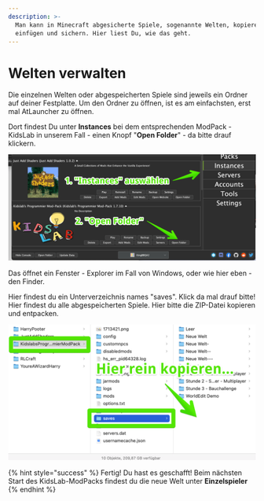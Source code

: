 ```yaml
---
description: >-
  Man kann in Minecraft abgesicherte Spiele, sogenannte Welten, kopieren,
  einfügen und sichern. Hier liest Du, wie das geht.
---
```


# Welten verwalten

Die einzelnen Welten oder abgespeicherten Spiele sind jeweils ein Ordner auf deiner Festplatte. Um den Ordner zu öffnen, ist es am einfachsten, erst mal AtLauncher zu öffnen.

Dort findest Du unter **Instances** bei dem entsprechenden ModPack - KidsLab in unserem Fall - einen Knopf "**Open Folder**" - da bitte drauf klickern.

![](../../.gitbook/assets/minecraft-welten-1.png)

Das öffnet ein Fenster - Explorer im Fall von Windows, oder wie hier eben - den Finder.

Hier findest du ein Unterverzeichnis names "saves". Klick da mal drauf bitte! Hier findest du alle abgespeicherten Spiele. Hier bitte die ZIP-Datei kopieren und entpacken.

![](../../.gitbook/assets/minecraft-welten-2.png)

{% hint style="success" %}
Fertig! Du hast es geschafft! Beim nächsten Start des KidsLab-ModPacks findest du die neue Welt unter **Einzelspieler**
{% endhint %}
